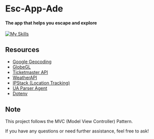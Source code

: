 <!-- 
Steps to connect with VSCode
Connect to Escappade
Set up connection security
Choose a connection method
3
Connect
Connecting with MongoDB for VS Code
1. Install MongoDB for VS Code.
In VS Code, open "Extensions" in the left navigation and search for "MongoDB for VS Code." Select the extension and click install.
2. In VS Code, open the Command Palette.
Click on "View" and open "Command Palette."
Search "MongoDB: Connect" on the Command Palette and click on "Connect with Connection String."
3. Connect to your MongoDB deployment.
Paste your connection string into the Command Palette.
mongodb+srv://rchrdlss:<password>@escappade.jklqte7.mongodb.net/

Replace <password> with the password for the rchrdlss user. Ensure any options are URL encoded. 
4. Click “Create New Playground” in MongoDB for VS Code to get started.
Learn more about Playgrounds 
RESOURCES
Connect to MongoDB through VSCode
Explore your data with playgrounds
Access your Database Users
Troubleshoot Connections


System StatusAll Good
©2024 MongoDB, Inc.StatusTermsPrivacyAtlas Blog -->
# Esc-App-Ade
#### The app that helps you escape and explore 


[![My Skills](https://skillicons.dev/icons?i=mongo,express,react,nodejs,js,html,css,mui)](https://skillicons.dev)

## Resources

- [Google Geocoding](https://developers.google.com/maps/documentation/geocoding/overview)
- [GlobeGL](https://globe.gl/)
- [Ticketmaster API](https://developer.ticketmaster.com/products-and-docs/apis/getting-started/)
- [WeatherAPI](https://weatherstack.com/)
- [IPStack (Location Tracking)](https://ipstack.com/)
- [UA Parser Agent](https://www.npmjs.com/package/ua-parser-js)
- [Dotenv](https://www.npmjs.com/package/dotenv) 


## Note

This project follows the MVC (Model View Controller) Pattern.

If you have any questions or need further assistance, feel free to ask!